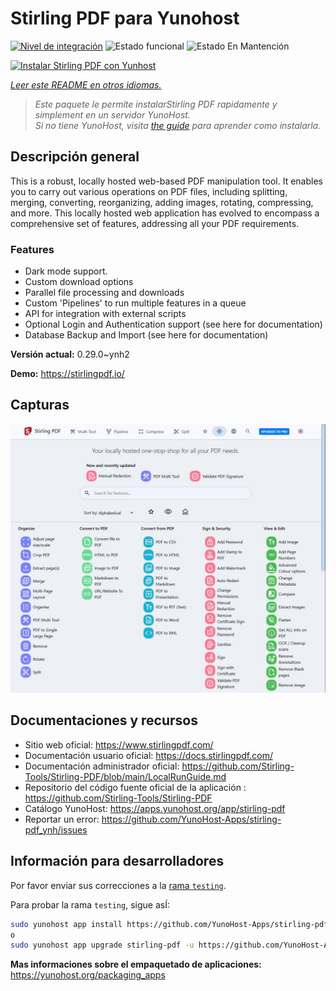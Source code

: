 <!--
Este archivo README esta generado automaticamente<https://github.com/YunoHost/apps/tree/master/tools/readme_generator>
No se debe editar a mano.
-->

# Stirling PDF para Yunohost

[![Nivel de integración](https://apps.yunohost.org/badge/integration/stirling-pdf)](https://ci-apps.yunohost.org/ci/apps/stirling-pdf/)
![Estado funcional](https://apps.yunohost.org/badge/state/stirling-pdf)
![Estado En Mantención](https://apps.yunohost.org/badge/maintained/stirling-pdf)

[![Instalar Stirling PDF con Yunhost](https://install-app.yunohost.org/install-with-yunohost.svg)](https://install-app.yunohost.org/?app=stirling-pdf)

*[Leer este README en otros idiomas.](./ALL_README.md)*

> *Este paquete le permite instalarStirling PDF rapidamente y simplement en un servidor YunoHost.*  
> *Si no tiene YunoHost, visita [the guide](https://yunohost.org/install) para aprender como instalarla.*

## Descripción general

This is a robust, locally hosted web-based PDF manipulation tool. It enables you to carry out various operations on PDF files, including splitting, merging, converting, reorganizing, adding images, rotating, compressing, and more. This locally hosted web application has evolved to encompass a comprehensive set of features, addressing all your PDF requirements.

### Features

- Dark mode support.
- Custom download options
- Parallel file processing and downloads
- Custom 'Pipelines' to run multiple features in a queue
- API for integration with external scripts
- Optional Login and Authentication support (see here for documentation)
- Database Backup and Import (see here for documentation)


**Versión actual:** 0.29.0~ynh2

**Demo:** <https://stirlingpdf.io/>

## Capturas

![Captura de Stirling PDF](./doc/screenshots/screenshot.jpg)

## Documentaciones y recursos

- Sitio web oficial: <https://www.stirlingpdf.com/>
- Documentación usuario oficial: <https://docs.stirlingpdf.com/>
- Documentación administrador oficial: <https://github.com/Stirling-Tools/Stirling-PDF/blob/main/LocalRunGuide.md>
- Repositorio del código fuente oficial de la aplicación : <https://github.com/Stirling-Tools/Stirling-PDF>
- Catálogo YunoHost: <https://apps.yunohost.org/app/stirling-pdf>
- Reportar un error: <https://github.com/YunoHost-Apps/stirling-pdf_ynh/issues>

## Información para desarrolladores

Por favor enviar sus correcciones a la [rama `testing`](https://github.com/YunoHost-Apps/stirling-pdf_ynh/tree/testing).

Para probar la rama `testing`, sigue asÍ:

```bash
sudo yunohost app install https://github.com/YunoHost-Apps/stirling-pdf_ynh/tree/testing --debug
o
sudo yunohost app upgrade stirling-pdf -u https://github.com/YunoHost-Apps/stirling-pdf_ynh/tree/testing --debug
```

**Mas informaciones sobre el empaquetado de aplicaciones:** <https://yunohost.org/packaging_apps>
